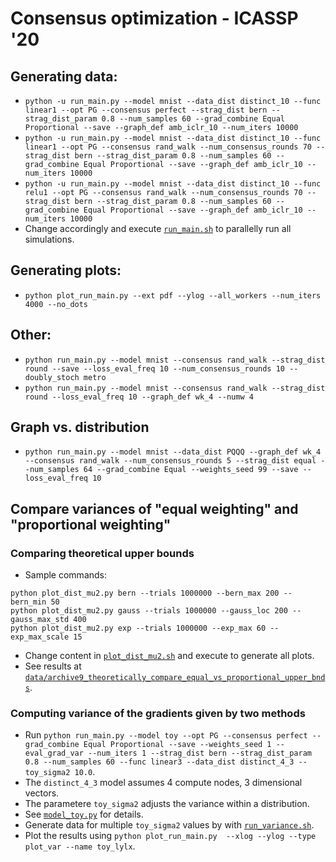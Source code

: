 # Consensus optimization - ICASSP '20

## Generating data:
* `python -u run_main.py --model mnist --data_dist distinct_10 --func linear1 --opt PG --consensus perfect --strag_dist bern --strag_dist_param 0.8 --num_samples 60 --grad_combine Equal Proportional --save --graph_def amb_iclr_10 --num_iters 10000`
* `python -u run_main.py --model mnist --data_dist distinct_10 --func linear1 --opt PG --consensus rand_walk --num_consensus_rounds 70 --strag_dist bern --strag_dist_param 0.8 --num_samples 60 --grad_combine Equal Proportional --save --graph_def amb_iclr_10 --num_iters 10000`
* `python -u run_main.py --model mnist --data_dist distinct_10 --func relu1 --opt PG --consensus rand_walk --num_consensus_rounds 70 --strag_dist bern --strag_dist_param 0.8 --num_samples 60 --grad_combine Equal Proportional --save --graph_def amb_iclr_10 --num_iters 10000`
* Change accordingly and execute [`run_main.sh`](run_main.sh) to parallelly run all simulations.

## Generating plots:
* `python plot_run_main.py --ext pdf --ylog --all_workers --num_iters 4000 --no_dots`

## Other:
* `python run_main.py --model mnist --consensus rand_walk --strag_dist round --save --loss_eval_freq 10 --num_consensus_rounds 10 --doubly_stoch metro`
* `python run_main.py --model mnist --consensus rand_walk --strag_dist round --loss_eval_freq 10 --graph_def wk_4 --numw 4`

## Graph vs. distribution
* `python run_main.py --model mnist --data_dist PQQQ --graph_def wk_4 --consensus rand_walk --num_consensus_rounds 5 --strag_dist equal --num_samples 64 --grad_combine Equal --weights_seed 99 --save --loss_eval_freq 10`


## Compare variances of "equal weighting" and "proportional weighting"
### Comparing theoretical upper bounds
* Sample commands:
```
python plot_dist_mu2.py bern --trials 1000000 --bern_max 200 --bern_min 50
python plot_dist_mu2.py gauss --trials 1000000 --gauss_loc 200 --gauss_max_std 400
python plot_dist_mu2.py exp --trials 1000000 --exp_max 60 --exp_max_scale 15
```
* Change content in [`plot_dist_mu2.sh`](plot_dist_mu2.sh) and execute to generate all plots.
* See results at [`data/archive9_theoretically_compare_equal_vs_proportional_upper_bnds`](data/archive9_theoretically_compare_equal_vs_proportional_upper_bnds).

### Computing variance of the gradients given by two methods
* Run `python run_main.py --model toy --opt PG --consensus perfect --grad_combine Equal Proportional --save --weights_seed 1 --eval_grad_var --num_iters 1 --strag_dist bern --strag_dist_param 0.8 --num_samples 60 --func linear3 --data_dist distinct_4_3 --toy_sigma2 10.0`.
* The `distinct_4_3` model assumes 4 compute nodes, 3 dimensional vectors.
* The parametere `toy_sigma2` adjusts the variance within a distribution.
* See [`model_toy.py`](src/model_toy.py) for details.
* Generate data for multiple `toy_sigma2` values by with [`run_variance.sh`](run_variance.sh).
* Plot the results using `python plot_run_main.py  --xlog --ylog --type plot_var --name toy_lylx`.
